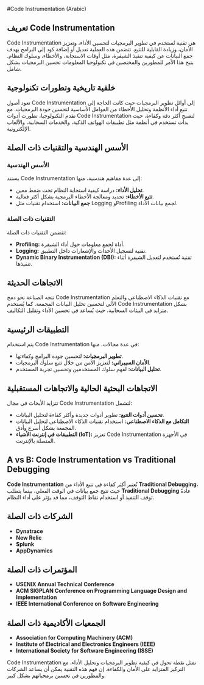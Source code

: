#Code Instrumentation (Arabic)

## تعريف Code Instrumentation
Code Instrumentation هي تقنية تُستخدم في تطوير البرمجيات لتحسين الأداء، وتعزيز الأمان، وزيادة القابلية للتتبع. تتضمن هذه العملية تعديل أو إضافة كود إلى البرامج بهدف جمع البيانات عن كيفية تنفيذ الشيفرة، مثل أوقات الاستجابة، والأخطاء، وسلوك النظام. يتيح هذا الأمر للمطورين والمختصين في تكنولوجيا المعلومات تحسين البرمجيات بشكل شامل.

## خلفية تاريخية وتطورات تكنولوجية
تعود أصول Code Instrumentation إلى أوائل تطوير البرمجيات حيث كانت الحاجة إلى تتبع أداء الأنظمة وتحليل الأخطاء من العوامل الأساسية لتحسين جودة البرمجيات. مع تقدم التكنولوجيا، تطورت أدوات Code Instrumentation لتصبح أكثر دقة وكفاءة، حيث بدأت تستخدم في أنظمة مثل تطبيقات الهواتف الذكية، والخدمات السحابية، والألعاب الإلكترونية.

## الأسس الهندسية والتقنيات ذات الصلة
### الأسس الهندسية
يستند Code Instrumentation إلى عدة مفاهيم هندسية، منها:
- **تحليل الأداء:** دراسة كيفية استجابة النظام تحت ضغط معين.
- **تتبع الأخطاء:** تحديد ومعالجة الأخطاء البرمجية بشكل أكثر فعالية.
- **جمع البيانات:** استخدام تقنيات مثل Logging وProfiling لجمع بيانات الأداء.

### التقنيات ذات الصلة
تتضمن التقنيات ذات الصلة:
- **Profiling:** أداة لجمع معلومات حول أداء الشيفرة.
- **Logging:** تقنية لتسجيل الأحداث والإشعارات داخل التطبيق.
- **Dynamic Binary Instrumentation (DBI):** تقنية تُستخدم لتعديل الشيفرة أثناء تنفيذها.

## الاتجاهات الحديثة
تتجه الصناعة نحو دمج Code Instrumentation مع تقنيات الذكاء الاصطناعي والتعلم الآلي لتحسين تحليل البيانات المجمعة. كما يُستخدم Code Instrumentation بشكل متزايد في البيئات السحابية، حيث يُساعد في تحسين الأداء وتقليل التكاليف.

## التطبيقات الرئيسية
يتم استخدام Code Instrumentation في عدة مجالات، منها:
- **تطوير البرمجيات:** لتحسين جودة البرامج وكفاءتها.
- **الأمان السيبراني:** لتعزيز الأمن من خلال تتبع سلوك البرمجيات.
- **تحليل البيانات:** لفهم سلوك المستخدمين وتحسين تجربة المستخدم.

## الاتجاهات البحثية الحالية والاتجاهات المستقبلية
تتزايد الأبحاث في مجال Code Instrumentation لتشمل:
- **تحسين أدوات التتبع:** تطوير أدوات جديدة وأكثر كفاءة لتحليل البيانات.
- **التكامل مع الذكاء الاصطناعي:** استخدام تقنيات الذكاء الاصطناعي لتحليل البيانات المجمعة بشكل أسرع وأدق.
- **التطبيقات في إنترنت الأشياء (IoT):** تعزيز Code Instrumentation في الأجهزة المتصلة بالإنترنت.

## A vs B: Code Instrumentation vs Traditional Debugging
**Code Instrumentation** تُعتبر أكثر كفاءة في تتبع الأداء من **Traditional Debugging**، حيث تتيح جمع بيانات في الوقت الفعلي، بينما يتطلب **Traditional Debugging** عادةً توقف التنفيذ أو استخدام نقاط التوقف، مما قد يؤثر على أداء النظام. 

## الشركات ذات الصلة
- **Dynatrace**
- **New Relic**
- **Splunk**
- **AppDynamics**

## المؤتمرات ذات الصلة
- **USENIX Annual Technical Conference**
- **ACM SIGPLAN Conference on Programming Language Design and Implementation**
- **IEEE International Conference on Software Engineering**

## الجمعيات الأكاديمية ذات الصلة
- **Association for Computing Machinery (ACM)**
- **Institute of Electrical and Electronics Engineers (IEEE)**
- **International Society for Software Engineering (ISSE)**

Code Instrumentation تمثل نقطة تحول في كيفية تطوير البرمجيات وتحليل الأداء، مع التركيز المتزايد على الأمان والكفاءة. إن فهم هذه التقنية يمكن أن يساعد الشركات والمطورين في تحسين برمجياتهم بشكل كبير.
